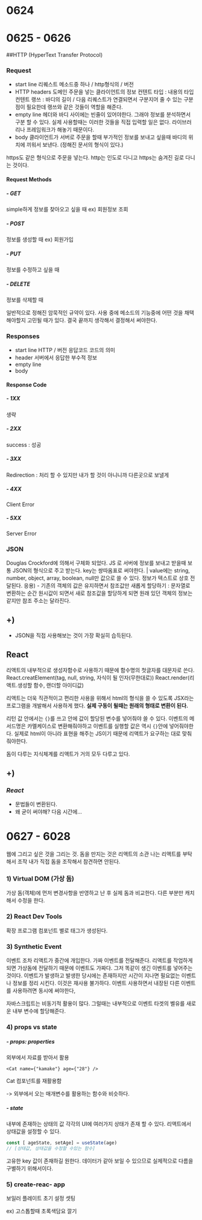 # 0624

# 0625 - 0626
##HTTP (HyperText Transfer Protocol)
### Request
- start line
리퀘스트 메소드중 하나 / http형식의 / 버전
- HTTP headers
도메인
주문을 넣는 클라이언트의 정보
컨텐트 타입 : 내용의 타입
컨텐트 랭쓰 : 바디의 길이 / 다음 리퀘스트가 연결되면서 구분지어 줄 수 있는 구분점이 필요한데 랭쓰와 같은 것들이 역할을 해준다.
- empty line
헤더와 바디 사이에는 빈줄이 있어야한다. 그래야 정보를 분석하면서 구분 할 수 있다.
실제 사용할때는 이러한 것들을 직접 입력할 일은 없다. 라이브러리나 프레임워크가 해놓기 때문이다.
- body
클라이언트가 서버로 주문을 할때 부가적인 정보를 보내고 싶을때 바디의 위치에 끼워서 보낸다. (정해진 문서의 형식이 있다.)

https도 같은 형식으로 주문을 넣는다. http는 인도로 다니고 https는 숨겨진 길로 다니는 것이다.

#### Request Methods
##### - GET
simple하게 정보를 찾아오고 싶을 때
ex) 회원정보 조회
##### - POST
정보를 생성할 때
ex) 회원가입
##### - PUT
정보를 수정하고 싶을 때
##### -  DELETE
정보를 삭제할 때

일반적으로 정해진 암묵적인 규약이 있다.
사용 중에 메소드의 기능중에 어떤 것을 채택해야할지 고민될 때가 있다. 결국 끝까지 생각해서 결정해서 써야한다.

### Responses
- start line
HTTP / 버전  응답코드  코드의 의미
- header
서버에서 응답한 부수적 정보
- empty line
- body

#### Response Code
##### - 1XX
생략
##### - 2XX
success : 성공
##### - 3XX
Redirection : 처리 할 수 있지만 내가 할 것이 아니니까 다른곳으로 보낼게
##### - 4XX
Client Error
##### - 5XX
Server Error

### JSON
Douglas Crockford에 의해서 구체화 되었다.
JS 로 서버에 정보를 보내고 받을때  보통 JSON의 형식으로 주고 받는다.
key는 쌍따옴표로 써야한다. | value에는 string, number, object, array, boolean, null만 값으로 쓸 수 있다.
정보가 텍스트로 상호 전달된다.
응용) - 기존의 객체의 값은 유지하면서 참조값만 새롭게 할당하기
: 문자열로 변환하는 순간 원시값이 되면서 새로 참조값을 할당하게 되면 원래 있던 객체의 정보는 같지만 참조 주소는 달라진다.

## +)
- JSON을 직접 사용해보는 것이 가장 확실히 습득된다.

## React
리액트의 내부적으로 생성자함수로 사용하기 때문에 함수명의 첫글자를 대문자로 쓴다.
React.creatElement(tag, null, string, 자식이 될 인자(무한대로))
React.render(리액트.생성할 함수, 랜더할 아이디값)

리액트는 더욱 직관적이고 편리한 사용을 위해서 html의 형식을 쓸 수 있도록 JSX라는 프로그램을 개발해서 사용하게 했다.
**실제 구동이 될때는 원래의 형태로 변환이 된다.**

리턴 값 안에서는 `{}`를 쓰고 안에 값이 할당된 변수를 넣어줘야 쓸 수 있다.
이벤트의 메서드명은 카멜케이스로 변환해줘야하고 이벤트를 실행할 값은 역시 `{}`안에 넣어줘야한다.
실제로 html이 아니라 표현을 해주는 JS이기 때문에 리액트가 요구하는 대로 맞춰줘야한다.

돔이 다루는 지식체계를 리액트가 거의 모두 다루고 있다.

## +)
### *React*
- 문법들이 변환된다.
- 왜 굳이 써야해? 다음 시간에...

# 0627 - 6028
웹에 그리고 싶은 것을 그리는 것.
돔을 만지는 것은 리액트의 소관 
나는 리액트를 부탁해서 조작
내가 직접 돔을 조작해서 참견하면 안된다.
### 1) Virtual DOM (가상 돔)
가상 돔(객체)에 먼저 변경사항을 반영하고 난 후 실제 돔과 비교한다.
다른 부분만 캐치해서 수정을 한다.

### 2) React Dev Tools
확장 프로그램
컴포넌트 별로 태그가 생성된다.

### 3) Synthetic Event
이벤트 조차 리액트가 중간에 개입한다. 가짜 이벤트를 전달해준다.
리액트를 작업하게 되면 가상돔에 전달하기 때문에 이벤트도 가짜다.
그저 똑같이 생긴 이벤트를 넣어주는 것이다.
이벤트가 발생하고 발생한 당시에는 존재하지만 시간이 지나면 필요없는 이벤트나 정보를 정리 시킨다.
이것은 재사용 불가하다.
이벤트 사용하면서 내장된 다른 이벤트를 사용하려면 동시에 써야한다,

자바스크립트는 비동기적 활용이 많다. 그럴때는 내부적으로 이벤트 타겟의 벨유를 새로운 내부 변수에 할당해준다.

### 4) props vs state
##### - props: properties
외부에서 자료를 받아서 활용
```react
<Cat name={"kamake"} age={"28"} />
```
Cat 컴포넌트를 재활용함

-> 외부에서 오는 매개변수를 활용하는 함수와 비슷하다.

##### - state
내부에 존재하는 상태의 값
각각의 UI에 여러가지 상태가 존재 할 수 있다. 리액트에서 상태값을 설정할 수 있다.
```js
const [ ageState, setAge] = useState(age)
// [상태값, 상태값을 수정할 수있는 함수]
```
고유한 key 값이 존재하길 원한다.
데이터가 같아 보일 수 있으므로 실제적으로 다름을 구별하기 위해서이다.

### 5) create-reac- app
보일러 플레이트
초기 설정 셋팅

ex) 고스톱할때 초록색담요 깔기